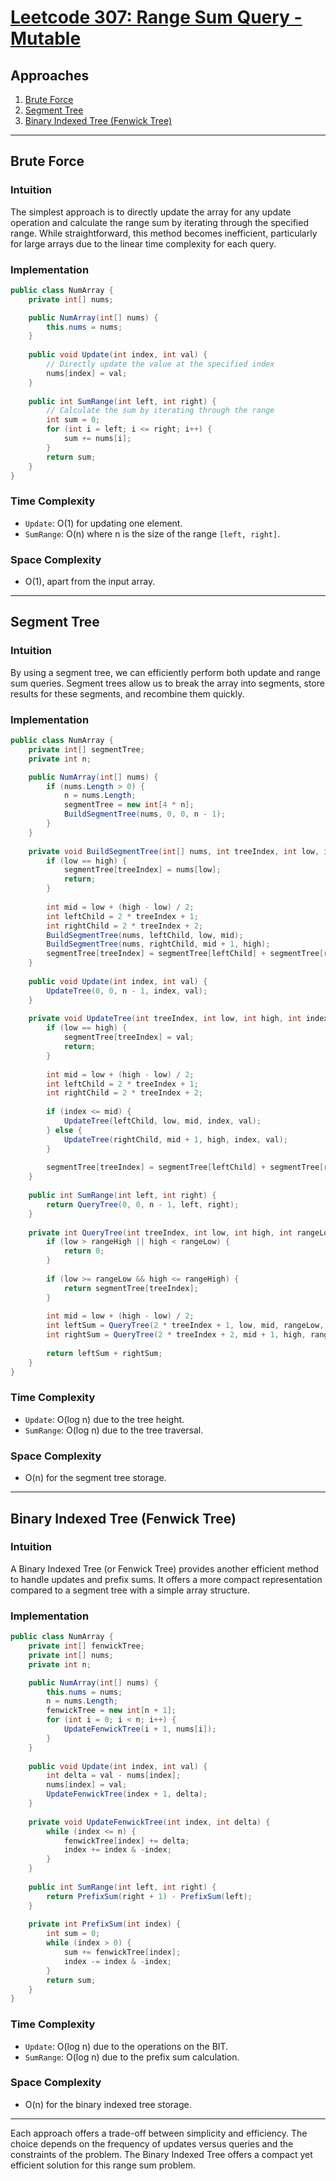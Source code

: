 # [Leetcode 307: Range Sum Query - Mutable](https://leetcode.com/problems/range-sum-query-mutable/)

## Approaches
1. [Brute Force](#brute-force)
2. [Segment Tree](#segment-tree)
3. [Binary Indexed Tree (Fenwick Tree)](#binary-indexed-tree-fenwick-tree)

---

## Brute Force

### Intuition
The simplest approach is to directly update the array for any update operation and calculate the range sum by iterating through the specified range. While straightforward, this method becomes inefficient, particularly for large arrays due to the linear time complexity for each query.

### Implementation

```csharp
public class NumArray {
    private int[] nums;

    public NumArray(int[] nums) {
        this.nums = nums;
    }
    
    public void Update(int index, int val) {
        // Directly update the value at the specified index
        nums[index] = val;
    }
    
    public int SumRange(int left, int right) {
        // Calculate the sum by iterating through the range
        int sum = 0;
        for (int i = left; i <= right; i++) {
            sum += nums[i];
        }
        return sum;
    }
}
```

### Time Complexity
- `Update`: O(1) for updating one element.
- `SumRange`: O(n) where n is the size of the range `[left, right]`.

### Space Complexity
- O(1), apart from the input array.

---

## Segment Tree

### Intuition
By using a segment tree, we can efficiently perform both update and range sum queries. Segment trees allow us to break the array into segments, store results for these segments, and recombine them quickly.

### Implementation

```csharp
public class NumArray {
    private int[] segmentTree;
    private int n;

    public NumArray(int[] nums) {
        if (nums.Length > 0) {
            n = nums.Length;
            segmentTree = new int[4 * n];
            BuildSegmentTree(nums, 0, 0, n - 1);
        }
    }
    
    private void BuildSegmentTree(int[] nums, int treeIndex, int low, int high) {
        if (low == high) {
            segmentTree[treeIndex] = nums[low];
            return;
        }
        
        int mid = low + (high - low) / 2;
        int leftChild = 2 * treeIndex + 1;
        int rightChild = 2 * treeIndex + 2;
        BuildSegmentTree(nums, leftChild, low, mid);
        BuildSegmentTree(nums, rightChild, mid + 1, high);
        segmentTree[treeIndex] = segmentTree[leftChild] + segmentTree[rightChild];
    }
    
    public void Update(int index, int val) {
        UpdateTree(0, 0, n - 1, index, val);
    }
    
    private void UpdateTree(int treeIndex, int low, int high, int index, int val) {
        if (low == high) {
            segmentTree[treeIndex] = val;
            return;
        }
        
        int mid = low + (high - low) / 2;
        int leftChild = 2 * treeIndex + 1;
        int rightChild = 2 * treeIndex + 2;
        
        if (index <= mid) {
            UpdateTree(leftChild, low, mid, index, val);
        } else {
            UpdateTree(rightChild, mid + 1, high, index, val);
        }
        
        segmentTree[treeIndex] = segmentTree[leftChild] + segmentTree[rightChild];
    }
    
    public int SumRange(int left, int right) {
        return QueryTree(0, 0, n - 1, left, right);
    }
    
    private int QueryTree(int treeIndex, int low, int high, int rangeLow, int rangeHigh) {
        if (low > rangeHigh || high < rangeLow) {
            return 0;
        }
        
        if (low >= rangeLow && high <= rangeHigh) {
            return segmentTree[treeIndex];
        }
        
        int mid = low + (high - low) / 2;
        int leftSum = QueryTree(2 * treeIndex + 1, low, mid, rangeLow, rangeHigh);
        int rightSum = QueryTree(2 * treeIndex + 2, mid + 1, high, rangeLow, rangeHigh);
        
        return leftSum + rightSum;
    }
}
```

### Time Complexity
- `Update`: O(log n) due to the tree height.
- `SumRange`: O(log n) due to the tree traversal.

### Space Complexity
- O(n) for the segment tree storage.

---

## Binary Indexed Tree (Fenwick Tree)

### Intuition
A Binary Indexed Tree (or Fenwick Tree) provides another efficient method to handle updates and prefix sums. It offers a more compact representation compared to a segment tree with a simple array structure.

### Implementation

```csharp
public class NumArray {
    private int[] fenwickTree;
    private int[] nums;
    private int n;

    public NumArray(int[] nums) {
        this.nums = nums;
        n = nums.Length;
        fenwickTree = new int[n + 1];
        for (int i = 0; i < n; i++) {
            UpdateFenwickTree(i + 1, nums[i]);
        }
    }
    
    public void Update(int index, int val) {
        int delta = val - nums[index];
        nums[index] = val;
        UpdateFenwickTree(index + 1, delta);
    }
    
    private void UpdateFenwickTree(int index, int delta) {
        while (index <= n) {
            fenwickTree[index] += delta;
            index += index & -index;
        }
    }
    
    public int SumRange(int left, int right) {
        return PrefixSum(right + 1) - PrefixSum(left);
    }
    
    private int PrefixSum(int index) {
        int sum = 0;
        while (index > 0) {
            sum += fenwickTree[index];
            index -= index & -index;
        }
        return sum;
    }
}
```

### Time Complexity
- `Update`: O(log n) due to the operations on the BIT.
- `SumRange`: O(log n) due to the prefix sum calculation.

### Space Complexity
- O(n) for the binary indexed tree storage.

---

Each approach offers a trade-off between simplicity and efficiency. The choice depends on the frequency of updates versus queries and the constraints of the problem. The Binary Indexed Tree offers a compact yet efficient solution for this range sum problem.

